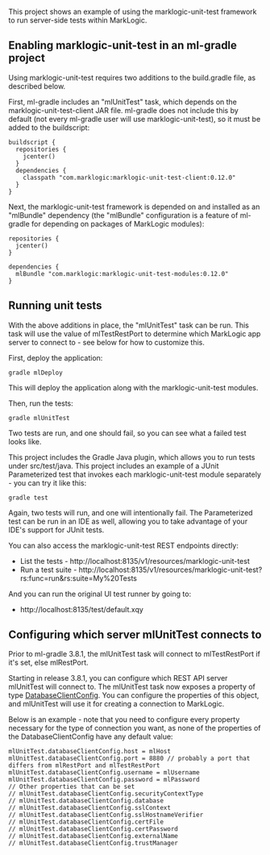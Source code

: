 This project shows an example of using the marklogic-unit-test framework to run server-side tests within MarkLogic.

## Enabling marklogic-unit-test in an ml-gradle project 

Using marklogic-unit-test requires two additions to the build.gradle file, as described below.

First, ml-gradle includes an "mlUnitTest" task, which depends on the marklogic-unit-test-client JAR file. ml-gradle does not
include this by default (not every ml-gradle user will use marklogic-unit-test), so it must be added to the buildscript:

    buildscript {
      repositories {
        jcenter()
      }
      dependencies {
        classpath "com.marklogic:marklogic-unit-test-client:0.12.0"
      }
    }

Next, the marklogic-unit-test framework is depended on and installed as an "mlBundle" dependency (the "mlBundle" configuration
is a feature of ml-gradle for depending on packages of MarkLogic modules):

    repositories {
      jcenter()
    }
      
    dependencies {
      mlBundle "com.marklogic:marklogic-unit-test-modules:0.12.0"
    }

## Running unit tests

With the above additions in place, the "mlUnitTest" task can be run. This task will use the value of mlTestRestPort to 
determine which MarkLogic app server to connect to - see below for how to customize this. 

First, deploy the application:

    gradle mlDeploy
    
This will deploy the application along with the marklogic-unit-test modules.

Then, run the tests:

    gradle mlUnitTest

Two tests are run, and one should fail, so you can see what a failed test looks like. 

This project includes the Gradle Java plugin, which allows you to run tests under src/test/java. This project includes
an example of a JUnit Parameterized test that invokes each marklogic-unit-test module separately - you can try it like this:

    gradle test

Again, two tests will run, and one will intentionally fail. The Parameterized test can be run in an IDE as well, allowing
you to take advantage of your IDE's support for JUnit tests.

You can also access the marklogic-unit-test REST endpoints directly:

- List the tests - http://localhost:8135/v1/resources/marklogic-unit-test
- Run a test suite - http://localhost:8135/v1/resources/marklogic-unit-test?rs:func=run&rs:suite=My%20Tests

And you can run the original UI test runner by going to:

- http://localhost:8135/test/default.xqy

## Configuring which server mlUnitTest connects to 

Prior to ml-gradle 3.8.1, the mlUnitTest task will connect to mlTestRestPort if it's set, else mlRestPort. 

Starting in release 3.8.1, you can configure which REST API server mlUnitTest will connect to. The mlUnitTest task now
exposes a property of type [DatabaseClientConfig](https://github.com/marklogic-community/ml-javaclient-util/blob/master/src/main/java/com/marklogic/client/ext/DatabaseClientConfig.java). 
You can configure the properties of this object, and mlUnitTest will use it for creating a connection to MarkLogic. 

Below is an example - note that you need to configure every property necessary for the type of connection you want, as 
none of the properties of the DatabaseClientConfig have any default value:

    mlUnitTest.databaseClientConfig.host = mlHost
    mlUnitTest.databaseClientConfig.port = 8880 // probably a port that differs from mlRestPort and mlTestRestPort
    mlUnitTest.databaseClientConfig.username = mlUsername
    mlUnitTest.databaseClientConfig.password = mlPassword
    // Other properties that can be set
    // mlUnitTest.databaseClientConfig.securityContextType
    // mlUnitTest.databaseClientConfig.database
    // mlUnitTest.databaseClientConfig.sslContext
    // mlUnitTest.databaseClientConfig.sslHostnameVerifier
    // mlUnitTest.databaseClientConfig.certFile
    // mlUnitTest.databaseClientConfig.certPassword 
    // mlUnitTest.databaseClientConfig.externalName
    // mlUnitTest.databaseClientConfig.trustManager
